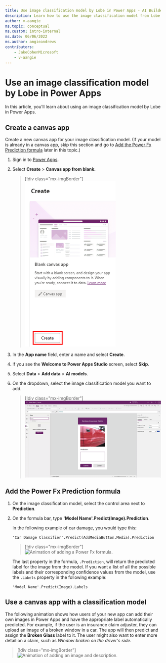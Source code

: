 ```yaml
---
title: Use image classification model by Lobe in Power Apps - AI Builder | Microsoft Docs
description: Learn how to use the image classification model from Lobe to predict labels and categorize images in Power Apps.
author: v-aangie
ms.topic: conceptual
ms.custom: intro-internal
ms.date: 06/06/2022
ms.author: angieandrews
contributors:
    - JakeCohenMicrosoft
    - v-aangie
---
```


# Use an image classification model by Lobe in Power Apps

In this article, you'll learn about using an image classification model by Lobe in Power Apps.

## Create a canvas app

Create a new canvas app for your image classification model. (If your model is already in a canvas app, skip this section and go to [Add the Power Fx Prediction formula](#add-the-power-fx-prediction-formula) later in this topic.)

1. Sign in to [Power Apps](https://make.powerapps.com).

1. Select **Create** > **Canvas app from blank**.

    > [!div class="mx-imgBorder"]
    > ![Screenshot of create a canvas app from blank.](media/powerfx-in-powerapps/create-blank.png "Create a canvas app from blank")

1. In the **App name** field, enter a name and select **Create**.

1. If you see the **Welcome to Power Apps Studio** screen, select **Skip**.

1. Select **Data** > **Add data** > **AI models**.

1. On the dropdown, select the image classification model you want to add.

    > [!div class="mx-imgBorder"]
    > ![Animation of adding an AI model as a data source.](media/image-classification-component-in-powerapps/add-ai-as-data-source.gif "Add an AI model as a data source")

## Add the Power Fx Prediction formula

1. On the image classification model, select the control area next to **Prediction**.

1. On the formula bar, type **'Model Name'.Predict(Image).Prediction**.

    In the following example of car damage, you would type this:

    ````powerapps-dot
    'Car Damage Classifier'.Predict(AddMediaButton.Media).Prediction
    ````
    > [!div class="mx-imgBorder"]
    > ![Animation of adding a Power Fx formula.](media/image-classification-component-in-powerapps/ai-in-power-fx.gif "Add a Power Fx formula")
    
    The last property in the formula, `.Prediction`, will return the predicted label for the image from the model. If you want a list of all the possible labels and their corresponding confidence values from the model, use the `.Labels` property in the following example:

    ````powerapps-dot
    'Model Name'.Predict(Image).Labels
    ````

## Use a canvas app with a classification model

The following animation shows how users of your new app can add their own images in Power Apps and have the appropriate label automatically predicted. For example, if the user is an insurance claim adjuster, they can upload an image of a broken window in a car. The app will then predict and assign the **Broken Glass** label to it. The user might also want to enter more detail on a claim, such as *Window broken on the driver's side*.

> [!div class="mx-imgBorder"]
> ![Animation of adding an image and description.](media/image-classification-component-in-powerapps/ai-in-canvas-app.gif "Add an image and description")
